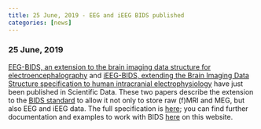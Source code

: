 ```yaml
---
title: 25 June, 2019 - EEG and iEEG BIDS published
categories: [news]
---
```


### 25 June, 2019

[EEG-BIDS, an extension to the brain imaging data structure for electroencephalography](https://www.nature.com/articles/s41597-019-0104-8) and [iEEG-BIDS, extending the Brain Imaging Data Structure specification to human intracranial electrophysiology](https://www.nature.com/articles/s41597-019-0105-7) have just been published in Scientific Data. These two papers describe the extension to the [BIDS standard](https://bids.neuroimaging.io) to allow it not only to store raw (f)MRI and MEG, but also EEG and iEEG data. The full specification is [here](https://bids-specification.readthedocs.io/en/stable/); you can find further documentation and examples to work with BIDS [here](/example/bids) on this website.
